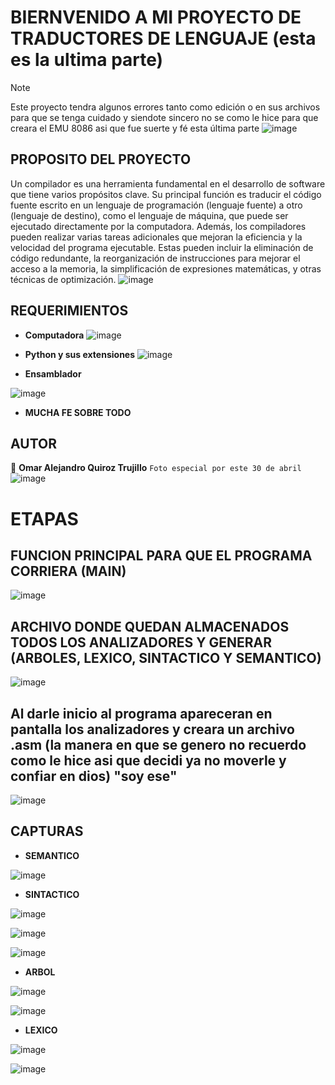 # BIERNVENIDO A MI PROYECTO DE TRADUCTORES DE LENGUAJE (esta es la ultima parte)
> [!NOTE]
> Este proyecto tendra algunos errores tanto como edición o en sus archivos para que se tenga cuidado y siendote sincero no se como le hice para que creara el EMU 8086 asi que fue suerte y fé esta última parte
![image](https://github.com/TortaAhogada02/Traductores-de-lenguaje/assets/102304790/6f29af74-2791-45d5-8217-a29fadf0c222)

## PROPOSITO DEL PROYECTO
Un compilador es una herramienta fundamental en el desarrollo de software que tiene varios propósitos clave. Su principal función es traducir el código fuente escrito en un lenguaje de programación (lenguaje fuente) a otro (lenguaje de destino), como el lenguaje de máquina, que puede ser ejecutado directamente por la computadora. 
Además, los compiladores pueden realizar varias tareas adicionales que mejoran la eficiencia y la velocidad del programa ejecutable. Estas pueden incluir la eliminación de código redundante, la reorganización de instrucciones para mejorar el acceso a la memoria, la simplificación de expresiones matemáticas, y otras técnicas de optimización.
![image](https://github.com/TortaAhogada02/Traductores-de-lenguaje/assets/102304790/7808a8e6-9d93-4b20-9e3a-3087a8defec6)

## REQUERIMIENTOS
* **Computadora**
![image](https://github.com/TortaAhogada02/Traductores-de-lenguaje/assets/102304790/146c70d6-4028-40c2-a7ce-859d83170194)

* **Python y sus extensiones**
![image](https://github.com/TortaAhogada02/Traductores-de-lenguaje/assets/102304790/12dc9848-7a48-4c2e-ac61-af7281024d52)

* **Ensamblador**

![image](https://github.com/TortaAhogada02/Traductores-de-lenguaje/assets/102304790/1519cec1-7183-4a06-b59d-c066f7ed0ea4)

* **MUCHA FE SOBRE TODO**

## AUTOR
:cowboy_hat_face: **Omar Alejandro Quiroz Trujillo** 
`Foto especial por este 30 de abril`
![image](https://github.com/TortaAhogada02/Traductores-de-lenguaje/assets/102304790/9a6da839-f36a-46d0-a626-677e6d561ff6)

# ETAPAS
## FUNCION PRINCIPAL PARA QUE EL PROGRAMA CORRIERA (MAIN)
![image](https://github.com/TortaAhogada02/Traductores-de-lenguaje/assets/102304790/4c82c683-2b3a-424f-a5de-04967e1a8293)
## ARCHIVO DONDE QUEDAN ALMACENADOS TODOS LOS ANALIZADORES Y GENERAR (ARBOLES, LEXICO, SINTACTICO Y SEMANTICO)
![image](https://github.com/TortaAhogada02/Traductores-de-lenguaje/assets/102304790/3fe5070b-bfba-4360-9efe-c7ee992d81e1)
## Al darle inicio al programa apareceran en pantalla los analizadores y creara un archivo .asm (la manera en que se genero no recuerdo como le hice asi que decidi ya no moverle y confiar en dios) "soy ese"
![image](https://github.com/TortaAhogada02/Traductores-de-lenguaje/assets/102304790/74360697-8c09-429b-9cde-99af8c022d0a)

## CAPTURAS 

* **SEMANTICO**

![image](https://github.com/TortaAhogada02/Traductores-de-lenguaje/assets/102304790/cfccc874-cafb-4dc7-a5e8-a633a5b02681)

* **SINTACTICO**

![image](https://github.com/TortaAhogada02/Traductores-de-lenguaje/assets/102304790/2d1021bd-6c38-4908-9307-a4b5ac32ebdb)

![image](https://github.com/TortaAhogada02/Traductores-de-lenguaje/assets/102304790/7e7d0ba0-949f-474e-99e0-867130717835)

![image](https://github.com/TortaAhogada02/Traductores-de-lenguaje/assets/102304790/547352d8-a1fd-4708-b56e-e2cd1e11d596)

* **ARBOL**

![image](https://github.com/TortaAhogada02/Traductores-de-lenguaje/assets/102304790/12d4a654-84c1-4785-88cf-875f70d736fd)

![image](https://github.com/TortaAhogada02/Traductores-de-lenguaje/assets/102304790/9bc54b07-7bf6-458d-a380-2ceb3054c631)

* **LEXICO**

![image](https://github.com/TortaAhogada02/Traductores-de-lenguaje/assets/102304790/fd065843-0ad3-4dbf-989a-5ae384fbc3f6)

![image](https://github.com/TortaAhogada02/Traductores-de-lenguaje/assets/102304790/06d07acf-8c5e-42a0-b394-f60d5853757d)




